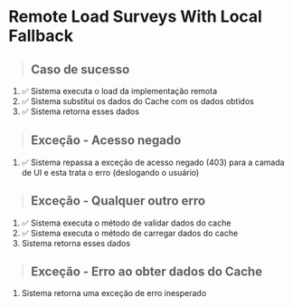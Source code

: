 # Remote Load Surveys With Local Fallback

> ## Caso de sucesso
1. ✅ Sistema executa o load da implementação remota
2. ✅ Sistema substitui os dados do Cache com os dados obtidos
3. ✅ Sistema retorna esses dados

> ## Exceção - Acesso negado
1. ✅ Sistema repassa a exceção de acesso negado (403) para a camada de UI e esta trata o erro (deslogando o usuário)

> ## Exceção - Qualquer outro erro
1. ✅ Sistema executa o método de validar dados do cache
2. ✅ Sistema executa o método de carregar dados do cache
3. Sistema retorna esses dados

> ## Exceção - Erro ao obter dados do Cache
1. Sistema retorna uma exceção de erro inesperado